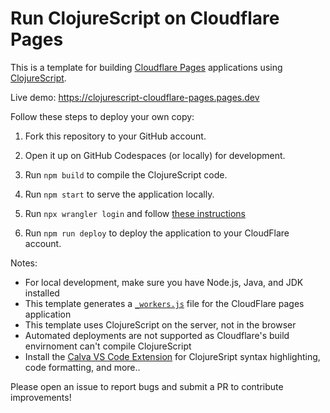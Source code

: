 # Run ClojureScript on Cloudflare Pages

This is a template for building [Cloudflare Pages](https://pages.cloudflare.com/) applications using [ClojureScript](https://clojurescript.org/).

Live demo: https://clojurescript-cloudflare-pages.pages.dev

Follow these steps to deploy your own copy:

1. Fork this repository to your GitHub account.

2. Open it up on GitHub Codespaces (or locally) for development.

3. Run `npm build` to compile the ClojureScript code.

4. Run `npm start` to serve the application locally.

5. Run `npx wrangler login` and follow [these instructions](https://developers.cloudflare.com/workers/wrangler/commands/#use-wrangler-login-on-a-remote-machine)

6. Run `npm run deploy` to deploy the application to your CloudFlare account.

Notes:

- For local development, make sure you have Node.js, Java, and JDK installed
- This template generates a [`_workers.js`](https://developers.cloudflare.com/pages/functions/advanced-mode/) file for the CloudFlare pages application
- This template uses ClojureScript on the server, not in the browser
- Automated deployments are not supported as Cloudflare's build envirnoment can't compile ClojureScript
- Install the [Calva VS Code Extension](https://calva.io/) for ClojureSript syntax highlighting, code formatting, and more..

Please open an issue to report bugs and submit a PR to contribute improvements!



